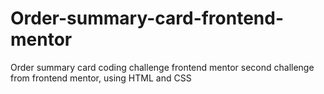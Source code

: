 # Order-summary-card-frontend-mentor
Order summary card coding challenge frontend mentor
second challenge from frontend mentor, using HTML and CSS
